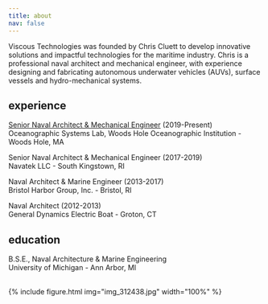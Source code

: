 ```yaml
---
title: about
nav: false
---
```


Viscous Technologies was founded by Chris Cluett to develop innovative solutions and impactful technologies for the maritime industry. Chris is a professional naval architect and mechanical engineer, with experience designing and fabricating autonomous underwater vehicles (AUVs), surface vessels and hydro-mechanical systems. 

## experience
[Senior Naval Architect & Mechanical Engineer](https://www2.whoi.edu/staff/ccluett/) (2019-Present)\
Oceanographic Systems Lab, Woods Hole Oceanographic Institution - Woods Hole, MA
  
Senior Naval Architect & Mechanical Engineer (2017-2019)\
Navatek LLC - South Kingstown, RI
  
Naval Architect & Marine Engineer (2013-2017)\
Bristol Harbor Group, Inc. - Bristol, RI
  
Naval Architect (2012-2013)\
General Dynamics Electric Boat - Groton, CT  

## education
B.S.E., Naval Architecture & Marine Engineering\
University of Michigan - Ann Arbor, MI
  
<br>
{% include figure.html img="img_312438.jpg" width="100%" %}

<!--- 
Viscous Technologies provides innovative and performance-driven engineering solutions, specializing in the design, analysis, and consulting services for underwater vehicles, surface vessels, hydro-mechanical systems, and subsea applications. 

Our range of expertise includes:

* Surface vessel and subsea vehicle design and analysis
* Field support, at sea testing, tow tank testing, and data acquisition
* Design and fabrication of metal, plastic, and composite structures for surface and subsea environments
* Solid and surface CAD modeling
* Electric powertrain design
* Hydrodynamics of underwater vehicles
* Linear and non-linear finite element analysis (FEA)
* Reynolds-averaged Navier-Stokes computational fluid dynamics (RANS CFD) modeling
* 6 degrees-of-freedom (6DOF) dynamic modeling of UUVs

{% include figure.html img="Picture1.png" width="100%" caption="There are two main components of drag an underwater vehicle experiences as it moves through the water: pressure drag and viscous drag. When a body is bluff, total drag is dominated by pressure drag. When a body is streamlined, total drag is dominated by viscous drag. For an equal frontal area, a streamlined body will always have less drag than a bluff body." %}

--> 
